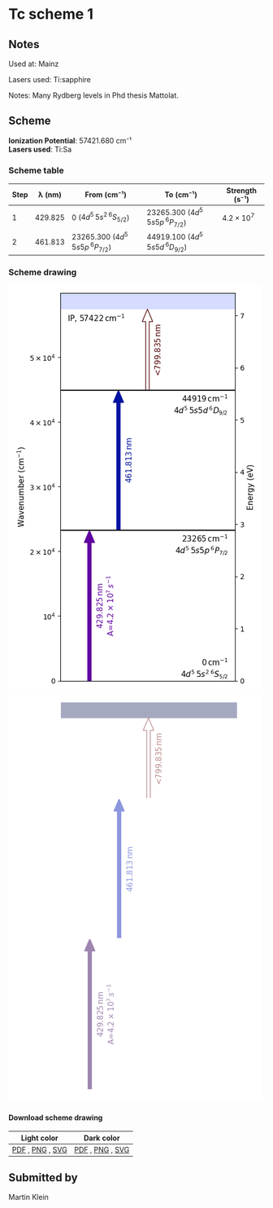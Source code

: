 # Tc scheme 1

## Notes

Used at: Mainz

Lasers used: Ti:sapphire

Notes: Many Rydberg levels in Phd thesis Mattolat.



## Scheme

**Ionization Potential**: 57421.680 cm⁻¹  
**Lasers used**: Ti:Sa

### Scheme table

| Step | λ (nm)  |             From (cm⁻¹)             |              To (cm⁻¹)              |   Strength (s⁻¹)    |
| ---- | ------- | ----------------------------------- | ----------------------------------- | ------------------- |
| 1    | 429.825 | 0 ($4d^5\,5s^2\,^6S_{5/2}$)         | 23265.300 ($4d^5\,5s5p\,^6P_{7/2}$) | $4.2 \times 10^{7}$ |
| 2    | 461.813 | 23265.300 ($4d^5\,5s5p\,^6P_{7/2}$) | 44919.100 ($4d^5\,5s5d\,^6D_{9/2}$) |                     |


### Scheme drawing

![tc scheme, light mode](tc-001/tc-001-light.png#only-light)
![tc scheme, dark mode](tc-001/tc-001-dark-web.png#only-dark)

#### Download scheme drawing

|                                            Light color                                            |                                           Dark color                                           |
| ------------------------------------------------------------------------------------------------- | ---------------------------------------------------------------------------------------------- |
| [PDF](tc-001/tc-001-light.pdf) , [PNG](tc-001/tc-001-light.png) , [SVG](tc-001/tc-001-light.svg)  | [PDF](tc-001/tc-001-dark.pdf) , [PNG](tc-001/tc-001-dark.png) , [SVG](tc-001/tc-001-dark.svg)  |


## Submitted by

Martin Klein

